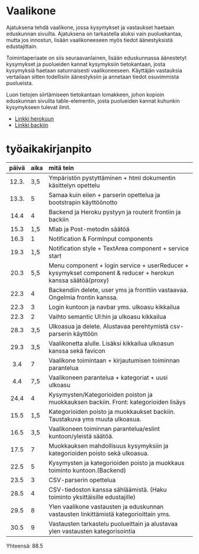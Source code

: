 # Vaalikone

Ajatuksena tehdä vaalikone, jossa kysymykset ja vastaukset haetaan eduskunnan sivuilta. Ajatuksena on tarkastella aluksi vain puoluekantaa, mutta jos innostun, lisään vaalikoneeseen myös tiedot äänestyksistä edustajittain.

Toimintaperiaate on siis seuraavanlainen, lisään eduskunnassa äänestetyt kysymykset ja puolueiden kannat kysymyksiin tietokantaan, josta kysymyksiä haetaan satunnaisesti vaalikoneeseen. Käyttäjän vastauksia vertailaan sitten todellisiin äänestyksiin ja annetaan tiedot osuvimmista puolueista. 

Luon tietojen siirtämiseen tietokantaan lomakkeen, johon kopioin eduskunnan sivuilta table-elementin, josta puolueiden kannat kuhunkin kysymykseen tulevat ilmit. 

* [Linkki herokuun](https://vaalitback.herokuapp.com/)
* [Linkki backiin](https://github.com/pidrmasiin/vaalitback)

# työaikakirjanpito

| päivä | aika | mitä tein  |
| :----:|:-----| :-----|
| 12.3. | 3,5  | Ympäristön pystyttäminen + html dokumentin käsittelyn opettelu|
| 13.3. | 5	| Samaa kuin eilen + parserin opettelua ja bootstrapin käyttöönotto |
| 14.4  | 4	| Backend ja Heroku pystyyn ja routerit frontiin ja backiin |
| 15.3  | 1,5	| Mlab ja Post-metodin säätöä |
|16.3	| 1	| Notification & FormInput components |
|19.3	| 1,5	| Notification style + TextArea component + service start |
|20.3	| 5,5	| Menu component + login service + userReducer + kysymykset component & reducer + herokun kanssa säätöä(proxy) |
|22.3	| 4	| Backendiin delete, user yms ja fronttiin vastaavaa. Ongelmia frontin kanssa. |
|22.3	| 3	| Login kuntoon ja navbar yms. ulkoasu kikkailua |
|22.3	| 2	| Vaihto semantic UI:hin ja ulkoasu kikkailua |
|28.3	| 3,5	| Ulkoasua ja delete. Alustavaa perehtymistä csv-parserin käyttöön |
|29.3	| 3,5	| Vaalikonetta alulle. Lisäksi kikkailua ulkoasun kanssa sekä favicon|
|3.4	| 7	| Vaalikone toimintaan + kirjautumisen toiminnan parantelua|
|4.4	| 7,5	| Vaalikoneen parantelua + kategoriat + uusi ulkoasu|
|24.4	| 4	| Kysymysten/Kategorioiden poiston ja muokkauksen backiin. Front: kategorioiden lisäys|
|15.5	| 1,5	| Kategorioiden poisto ja muokkaukset backiin. Taustakuva yms muuta ulkoasua.|
|16.5	| 3,5	| Vaalikoneen toiminnan parantelua/eslint kuntoon/yleistä säätöä.|
|17.5	| 7	| Muokkauksen mahdollisuus kysymyksiin ja kategorioiden poisto sekä ulkoasua.|
|22.5	| 5	| Kysymysten ja kategorioiden poisto ja muokkaus toiminto kuntoon.(Backend)|
|23.5	| 3	| CSV-parserin opettelua|
|28.5	| 4	| CSV-tiedoston kanssa sähläämistä. (Haku toiminto yksittäisille edustajille)|
|29.5	| 8	| Ylen vaalikone vastausten ja eduskunnan vastausten linkittämistä kategorioittain yms.|
|30.5	| 9	| Vastausten tarkastelu puolueittain ja alustavaa ylen vastausten kategorisointia|

Yhteensä: 88.5



